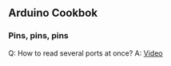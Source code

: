 ## Arduino Cookbok

### Pins, pins, pins

Q: How to read several ports at once?
A: [Video](https://www.youtube.com/watch?v=UhTRrjYXqPU)
